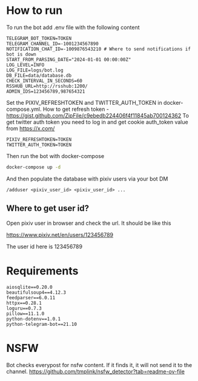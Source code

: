 # How to run

To run the bot add .env file with the following content

```
TELEGRAM_BOT_TOKEN=TOKEN
TELEGRAM_CHANNEL_ID=-1001234567890
NOTIFICATION_CHAT_ID=-1009876543210 # Where to send notifications if bot is down
START_FROM_PARSING_DATE="2024-01-01 00:00:00Z"
LOG_LEVEL=INFO
LOG_FILE=logs/bot.log
DB_FILE=data/database.db
CHECK_INTERVAL_IN_SECONDS=60
RSSHUB_URL=http://rsshub:1200/
ADMIN_IDS=123456789,987654321
```
Set the PIXIV_REFRESHTOKEN and TWITTER_AUTH_TOKEN in docker-compose.yml.
How to get refresh token - https://gist.github.com/ZipFile/c9ebedb224406f4f11845ab700124362
To get twitter auth token you need to log in and get cookie auth_token value from https://x.com/

``` 
PIXIV_REFRESHTOKEN=TOKEN
TWITTER_AUTH_TOKEN=TOKEN
```

Then run the bot with docker-compose

```sh
docker-compose up -d
```
And then populate the database with pixiv users via your bot DM
```
/adduser <pixiv_user_id> <pixiv_user_id> ...
```

## Where to get user id?

Open pixiv user in browser and check the url. It should be like this

https://www.pixiv.net/en/users/123456789

The user id here is 123456789

# Requirements

```
aiosqlite==0.20.0
beautifulsoup4==4.12.3
feedparser==6.0.11
httpx==0.28.1
loguru==0.7.3
pillow==11.1.0
python-dotenv==1.0.1
python-telegram-bot==21.10
```

# NSFW
Bot checks everypost for nsfw content. If it finds it, it will not send it to the channel. 
https://github.com/tmplink/nsfw_detector?tab=readme-ov-file
